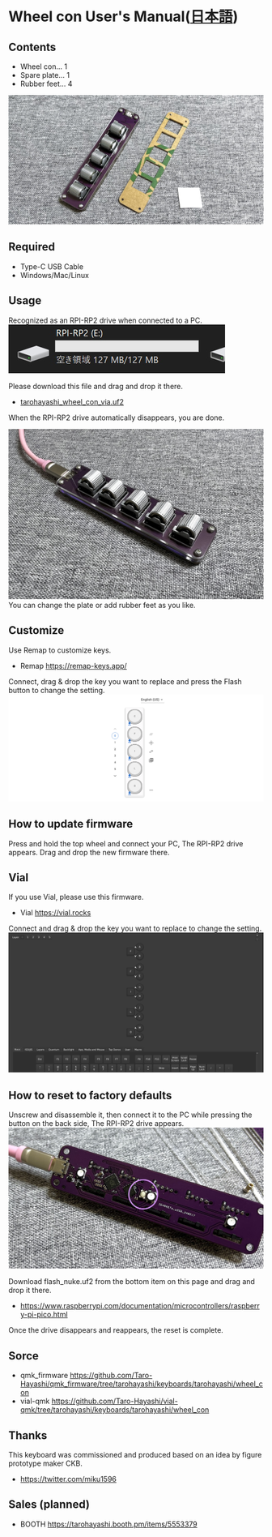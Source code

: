 # Wheel con User's Manual([日本語](README.md))
  
## Contents
- Wheel con... 1
- Spare plate... 1
- Rubber feet... 4
  
![](img/IMG_2659.jpg)

## Required
- Type-C USB Cable
- Windows/Mac/Linux

## Usage
Recognized as an RPI-RP2 drive when connected to a PC.   
![](img/rpi.jpg)  

Please download this file and drag and drop it there.  

- [tarohayashi_wheel_con_via.uf2](https://github.com/Taro-Hayashi/wheelcon/releases/download/0.23/tarohayashi_wheel_con_via.uf2)
  
When the RPI-RP2 drive automatically disappears, you are done.  

![](img/IMG_2672.jpg)  
You can change the plate or add rubber feet as you like.  

## Customize

Use Remap to customize keys.  
- Remap https://remap-keys.app/

Connect, drag & drop the key you want to replace and press the Flash button to change the setting.  
![](img/remap.png)  

## How to update firmware
Press and hold the top wheel and connect your PC, The RPI-RP2 drive appears. Drag and drop the new firmware there.  

## Vial
If you use Vial, please use this firmware.  
- Vial https://vial.rocks

Connect and drag & drop the key you want to replace to change the setting.    
![](img/vial.png)  

## How to reset to factory defaults
Unscrew and disassemble it, then connect it to the PC while pressing the button on the back side, The RPI-RP2 drive appears.  
![](img/IMG_2667.jpg) 

Download flash_nuke.uf2 from the bottom item on this page and drag and drop it there.  
- https://www.raspberrypi.com/documentation/microcontrollers/raspberry-pi-pico.html
  
Once the drive disappears and reappears, the reset is complete.  

## Sorce
- qmk_firmware https://github.com/Taro-Hayashi/qmk_firmware/tree/tarohayashi/keyboards/tarohayashi/wheel_con
- vial-qmk https://github.com/Taro-Hayashi/vial-qmk/tree/tarohayashi/keyboards/tarohayashi/wheel_con

## Thanks
This keyboard was commissioned and produced based on an idea by figure prototype maker CKB.   
- https://twitter.com/miku1596

## Sales (planned)
- BOOTH https://tarohayashi.booth.pm/items/5553379
